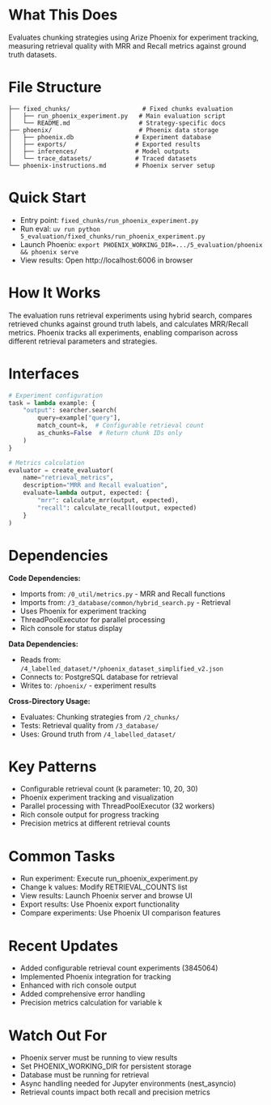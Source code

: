 # What This Does

Evaluates chunking strategies using Arize Phoenix for experiment tracking, measuring retrieval quality with MRR and Recall metrics against ground truth datasets.

# File Structure

```
├── fixed_chunks/                    # Fixed chunks evaluation
│   ├── run_phoenix_experiment.py   # Main evaluation script
│   └── README.md                   # Strategy-specific docs
├── phoenix/                        # Phoenix data storage
│   ├── phoenix.db                 # Experiment database
│   ├── exports/                   # Exported results
│   ├── inferences/                # Model outputs
│   └── trace_datasets/            # Traced datasets
└── phoenix-instructions.md        # Phoenix server setup
```

# Quick Start

- Entry point: `fixed_chunks/run_phoenix_experiment.py`
- Run eval: `uv run python 5_evaluation/fixed_chunks/run_phoenix_experiment.py`
- Launch Phoenix: `export PHOENIX_WORKING_DIR=.../5_evaluation/phoenix && phoenix serve`
- View results: Open http://localhost:6006 in browser

# How It Works

The evaluation runs retrieval experiments using hybrid search, compares retrieved chunks against ground truth labels, and calculates MRR/Recall metrics. Phoenix tracks all experiments, enabling comparison across different retrieval parameters and strategies.

# Interfaces

```python
# Experiment configuration
task = lambda example: {
    "output": searcher.search(
        query=example["query"],
        match_count=k,  # Configurable retrieval count
        as_chunks=False  # Return chunk IDs only
    )
}

# Metrics calculation
evaluator = create_evaluator(
    name="retrieval_metrics",
    description="MRR and Recall evaluation",
    evaluate=lambda output, expected: {
        "mrr": calculate_mrr(output, expected),
        "recall": calculate_recall(output, expected)
    }
)
```

# Dependencies

**Code Dependencies:**
- Imports from: `/0_util/metrics.py` - MRR and Recall functions
- Imports from: `/3_database/common/hybrid_search.py` - Retrieval
- Uses Phoenix for experiment tracking
- ThreadPoolExecutor for parallel processing
- Rich console for status display

**Data Dependencies:**
- Reads from: `/4_labelled_dataset/*/phoenix_dataset_simplified_v2.json`
- Connects to: PostgreSQL database for retrieval
- Writes to: `/phoenix/` - experiment results

**Cross-Directory Usage:**
- Evaluates: Chunking strategies from `/2_chunks/`
- Tests: Retrieval quality from `/3_database/`
- Uses: Ground truth from `/4_labelled_dataset/`

# Key Patterns

- Configurable retrieval count (k parameter: 10, 20, 30)
- Phoenix experiment tracking and visualization
- Parallel processing with ThreadPoolExecutor (32 workers)
- Rich console output for progress tracking
- Precision metrics at different retrieval counts

# Common Tasks

- Run experiment: Execute run_phoenix_experiment.py
- Change k values: Modify RETRIEVAL_COUNTS list
- View results: Launch Phoenix server and browse UI
- Export results: Use Phoenix export functionality
- Compare experiments: Use Phoenix UI comparison features

# Recent Updates

- Added configurable retrieval count experiments (3845064)
- Implemented Phoenix integration for tracking
- Enhanced with rich console output
- Added comprehensive error handling
- Precision metrics calculation for variable k

# Watch Out For

- Phoenix server must be running to view results
- Set PHOENIX_WORKING_DIR for persistent storage
- Database must be running for retrieval
- Async handling needed for Jupyter environments (nest_asyncio)
- Retrieval counts impact both recall and precision metrics